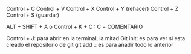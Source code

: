 

Control + C
Control + V
Control + X
Control + Y (rehacer)
Control + Z
Control + S (guardar)

ALT + SHIFT + A o Control + K + C : C = COMENTARIO


Control + J: para abrir en la terminal, la mitad
Git init: es para ver si esta creado el repositorio de git
git add .: es para añadir todo lo anterior
